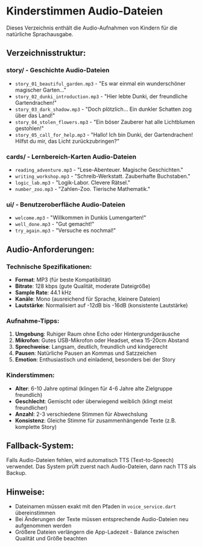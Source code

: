 # Kinderstimmen Audio-Dateien

Dieses Verzeichnis enthält die Audio-Aufnahmen von Kindern für die natürliche Sprachausgabe.

## Verzeichnisstruktur:

### story/ - Geschichte Audio-Dateien
- `story_01_beautiful_garden.mp3` - "Es war einmal ein wunderschöner magischer Garten..."
- `story_02_dunki_introduction.mp3` - "Hier lebte Dunki, der freundliche Gartendrachen!"
- `story_03_dark_shadow.mp3` - "Doch plötzlich... Ein dunkler Schatten zog über das Land!"
- `story_04_stolen_flowers.mp3` - "Ein böser Zauberer hat alle Lichtblumen gestohlen!"
- `story_05_call_for_help.mp3` - "Hallo! Ich bin Dunki, der Gartendrachen! Hilfst du mir, das Licht zurückzubringen?"

### cards/ - Lernbereich-Karten Audio-Dateien
- `reading_adventure.mp3` - "Lese-Abenteuer. Magische Geschichten."
- `writing_workshop.mp3` - "Schreib-Werkstatt. Zauberhafte Buchstaben."
- `logic_lab.mp3` - "Logik-Labor. Clevere Rätsel."
- `number_zoo.mp3` - "Zahlen-Zoo. Tierische Mathematik."

### ui/ - Benutzeroberfläche Audio-Dateien
- `welcome.mp3` - "Willkommen in Dunkis Lumengarten!"
- `well_done.mp3` - "Gut gemacht!"
- `try_again.mp3` - "Versuche es nochmal!"

## Audio-Anforderungen:

### Technische Spezifikationen:
- **Format**: MP3 (für beste Kompatibilität)
- **Bitrate**: 128 kbps (gute Qualität, moderate Dateigröße)
- **Sample Rate**: 44.1 kHz
- **Kanäle**: Mono (ausreichend für Sprache, kleinere Dateien)
- **Lautstärke**: Normalisiert auf -12dB bis -16dB (konsistente Lautstärke)

### Aufnahme-Tipps:
1. **Umgebung**: Ruhiger Raum ohne Echo oder Hintergrundgeräusche
2. **Mikrofon**: Gutes USB-Mikrofon oder Headset, etwa 15-20cm Abstand
3. **Sprechweise**: Langsam, deutlich, freundlich und kindgerecht
4. **Pausen**: Natürliche Pausen an Kommas und Satzzeichen
5. **Emotion**: Enthusiastisch und einladend, besonders bei der Story

### Kinderstimmen:
- **Alter**: 6-10 Jahre optimal (klingen für 4-6 Jahre alte Zielgruppe freundlich)
- **Geschlecht**: Gemischt oder überwiegend weiblich (klingt meist freundlicher)
- **Anzahl**: 2-3 verschiedene Stimmen für Abwechslung
- **Konsistenz**: Gleiche Stimme für zusammenhängende Texte (z.B. komplette Story)

## Fallback-System:
Falls Audio-Dateien fehlen, wird automatisch TTS (Text-to-Speech) verwendet.
Das System prüft zuerst nach Audio-Dateien, dann nach TTS als Backup.

## Hinweise:
- Dateinamen müssen exakt mit den Pfaden in `voice_service.dart` übereinstimmen
- Bei Änderungen der Texte müssen entsprechende Audio-Dateien neu aufgenommen werden
- Größere Dateien verlängern die App-Ladezeit - Balance zwischen Qualität und Größe beachten